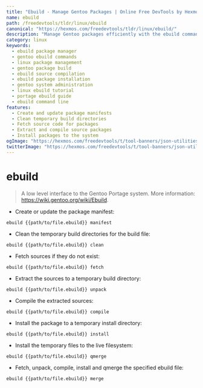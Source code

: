```yaml
---
title: "Ebuild - Manage Gentoo Packages | Online Free DevTools by Hexmos"
name: ebuild
path: /freedevtools/tldr/linux/ebuild
canonical: "https://hexmos.com/freedevtools/tldr/linux/ebuild/"
description: "Manage Gentoo packages efficiently with the ebuild command.  Build, install, and update packages using simple commands. Free online tool, no registration required."
category: linux
keywords:
  - ebuild package manager
  - gentoo ebuild commands
  - linux package management
  - gentoo package build
  - ebuild source compilation
  - ebuild package installation
  - gentoo system administration
  - linux ebuild tutorial
  - portage ebuild guide
  - ebuild command line
features:
  - Create and update package manifests
  - Clean temporary build directories
  - Fetch source code for packages
  - Extract and compile source packages
  - Install packages to the system
ogImage: "https://hexmos.com/freedevtools/t/tool-banners/json-utilities-banner.png"
twitterImage: "https://hexmos.com/freedevtools/t/tool-banners/json-utilities-banner.png"
---
```


# ebuild

> A low level interface to the Gentoo Portage system.
> More information: <https://wiki.gentoo.org/wiki/Ebuild>.

- Create or update the package manifest:

`ebuild {{path/to/file.ebuild}} manifest`

- Clean the temporary build directories for the build file:

`ebuild {{path/to/file.ebuild}} clean`

- Fetch sources if they do not exist:

`ebuild {{path/to/file.ebuild}} fetch`

- Extract the sources to a temporary build directory:

`ebuild {{path/to/file.ebuild}} unpack`

- Compile the extracted sources:

`ebuild {{path/to/file.ebuild}} compile`

- Install the package to a temporary install directory:

`ebuild {{path/to/file.ebuild}} install`

- Install the temporary files to the live filesystem:

`ebuild {{path/to/file.ebuild}} qmerge`

- Fetch, unpack, compile, install and qmerge the specified ebuild file:

`ebuild {{path/to/file.ebuild}} merge`
